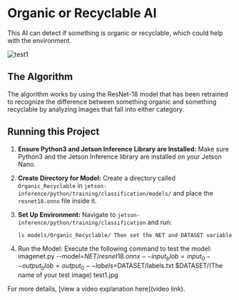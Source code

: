 # Organic or Recyclable AI

This AI can detect if something is organic or recyclable, which could help with the environment.

![test1](https://github.com/user-attachments/assets/3e4775ef-fb13-473a-be15-9ed23a5320a4)

## The Algorithm

The algorithm works by using the ResNet-18 model that has been retrained to recognize the difference between something organic and something recyclable by analyzing images that fall into either category.

## Running this Project

1. **Ensure Python3 and Jetson Inference Library are Installed:**
   Make sure Python3 and the Jetson Inference library are installed on your Jetson Nano.

2. **Create Directory for Model:**
   Create a directory called `Organic_Recyclable` in `jetson-inference/python/training/classification/models/` and place the `resnet18.onnx` file inside it.

3. **Set Up Environment:**
   Navigate to `jetson-inference/python/training/classification` and run:
   ```bash
   ls models/Organic_Recyclable/ Then set the NET and DATASET variables:NET=models/Organic_Recyclable DATASET=(What you have set for your data set)
4. Run the Model:
Execute the following command to test the model:
imagenet.py --model=$NET/resnet18.onnx --input_blob=input_0 --output_blob=output_0 --labels=$DATASET/labels.txt $DATASET/(The name of your test image) test1.jpg

For more details, [view a video explanation here](video link).




